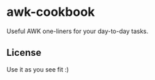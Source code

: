# awk-cookbook

Useful AWK one-liners for your day-to-day tasks.

## License

Use it as you see fit :)

